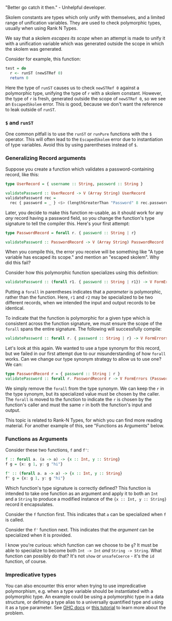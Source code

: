 "Better go catch it then." - Unhelpful developer.

Skolem constants are types which only unify with themselves, and a limited range of unification variables. They are used to check polymorphic types, usually when using Rank N Types.

We say that a skolem _escapes its scope_ when an attempt is made to unify it with a unification variable which was generated outside the scope in which the skolem was generated.

Consider for example, this function:

```purescript
test = do
  r <- runST (newSTRef 0)
  return 0
```

Here the type of `runST` causes us to check `newSTRef 0` against a polymorphic type, unifying the type of `r` with a skolem constant. However, the type of `r` is fresh, generated outside the scope of `newSTRef 0`, so we see an `EscapedSkolem` error. This is good, because we don't want the reference to leak outside of `runST`.

### `$` and `runST`

One common pitfall is to use the `runST` or `runPure` functions with the `$` operator. This will often lead to the `EscapedSkolem` error due to instantiation of type variables. Avoid this by using parentheses instead of `$`.

### Generalizing Record arguments

Suppose you create a function which validates a password-containing record, like this:

``` purescript
type UserRecord = { username :: String, password :: String }

validatePassword :: UserRecord -> V (Array String) UserRecord
validatePassword rec =
  rec { password = _ } <$> (lengthGreaterThan "Password" 8 rec.password *> pure rec.password)
```

Later, you decide to make this function re-usable, as it should work for any *any* record having a password field, so you change the function's type signature to tell the compiler this. Here's your first attempt:

``` purescript
type PasswordRecord = forall r. { password :: String | r}

validatePassword :: PasswordRecord -> V (Array String) PasswordRecord
```

When you compile this, the error you receive will be something like "A type variable has escaped its scope." and mention an "escaped skolem". Why did this fail?

Consider how this polymorphic function specializes using this definition:

``` purescript
validatePassword :: (forall r1. { password :: String | r1}) -> V FormErrors (forall r2. { password :: String | r2})
```

Putting a `forall` in parentheses indicates that a *parameter* is polymorphic, rather than the function. Here, `r1` and `r2` may be specialized to be two different records, when we intended the input and output records to be identical.

To indicate that the function is polymorphic for a given type which is consistent across the function signature, we must ensure the scope of the `forall` spans the entire signature. The following will successfully compile:

``` purescript
validatePassword :: forall r. { password :: String | r} -> V FormErrors { password :: String | r}
```

Let's look at this again. We wanted to use a type synonym for this record, but we failed in our first attempt due to our misunderstanding of how `forall` works. Can we change our type synonym strategy to allow us to use one? We can:

``` purescript
type PasswordRecord r = { password :: String | r }
validatePassword :: forall r. PasswordRecord r -> V FormErrors (PasswordRecord r)
```

We simply remove the `forall` from the type synonym. We can keep the `r` in the type synonym, but its specialized value must be chosen by the caller. The `forall` is moved to the function to indicate the `r` is chosen by the function's caller and must the same `r` in both the function's input and output.

This topic is related to Rank-N Types, for which you can find more reading material. For another example of this, see "Functions as Arguments" below.

### Functions as Arguments

Consider these two functions, `f` and `f'`:

``` purescript
f :: forall a. (a -> a) -> {x :: Int, y :: String}
f g = {x: g 1, y: g "hi"}

f' :: (forall a. a -> a) -> {x :: Int, y :: String}
f' g = {x: g 1, y: g "hi"}
```

Which function's type signature is correctly defined? This function is intended to take one function as an argument and apply it to both an `Int` and a `String` to produce a modified instance of the `{x :: Int, y :: String}` record it encapsulates.

Consider the `f` function first. This indicates that `a` can be specialized when `f` is called.

Consider the `f'` function next. This indicates that the *argument* can be specialized when it is provided.

I know you're curious: which function can we choose to be `g`? It must be able to specialize to become both `Int -> Int` *and* `String -> String`. What function can possibly do that? It's not `show` or `unsafeCoerce` - it's the `id` function, of course.

### Impredicative types

You can also encounter this error when trying to use impredicative polymorphism, e.g. when a type variable should be instantiated with a polymorphic type. An example could be using a polymorphic type in a data structure, or defining a type alias to a universally quantified type and using it as a type parameter. See [GHC docs](https://ghc.haskell.org/trac/ghc/wiki/ImpredicativePolymorphism) or [this tutorial](http://jozefg.bitbucket.org/posts/2014-12-23-impredicative.html) to learn more about the problem.

